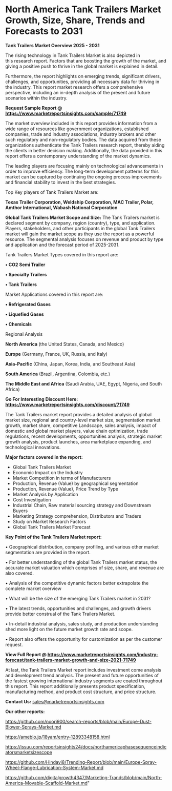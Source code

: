 # North America Tank Trailers Market Growth, Size, Share, Trends and Forecasts to 2031

<Strong> Tank Trailers Market Overview 2025 - 2031</strong>

The rising technology in Tank Trailers Market is also depicted in this research report. Factors that are boosting the growth of the market, and giving a positive push to thrive in the global market is explained in detail.

Furthermore, the report highlights on emerging trends, significant drivers, challenges, and opportunities, providing all necessary data for thriving in the industry. This report market research offers a comprehensive perspective, including an in-depth analysis of the present and future scenarios within the industry.

<strong>Request Sample Report @ <a href=https://www.marketreportsinsights.com/sample/71749>https://www.marketreportsinsights.com/sample/71749</a></strong>

The market overview included in this report provides information from a wide range of resources like government organizations, established companies, trade and industry associations, industry brokers and other such regulatory and non-regulatory bodies. The data acquired from these organizations authenticate the Tank Trailers research report, thereby aiding the clients in better decision making. Additionally, the data provided in this report offers a contemporary understanding of the market dynamics.

The leading players are focusing mainly on technological advancements in order to improve efficiency. The long-term development patterns for this market can be captured by continuing the ongoing process improvements and financial stability to invest in the best strategies.

Top Key players of Tank Trailers Market are:

<strong>Texas Trailer Corporation, Weldship Corporation, MAC Trailer, Polar, Amthor International, Wabash National Corporation</strong>

<strong><b>Global Tank Trailers Market Scope and Size:</b></strong>
The Tank Trailers market is declared segment by company, region (country), type, and application. Players, stakeholders, and other participants in the global Tank Trailers market will gain the market scope as they use the report as a powerful resource. The segmental analysis focuses on revenue and product by type and application and the forecast period of 2025-2031.

Tank Trailers Market Types covered in this report are:

<strong>• CO2 Semi Trailer

• Specialty Trailers

• Tank Trailers</strong>

Market Applications covered in this report are:

<strong>• Refrigerated Gases

• Liquefied Gases

• Chemicals</strong> 

Regional Analysis

<strong>North America</strong> (the United States, Canada, and Mexico)

<strong>Europe</strong> (Germany, France, UK, Russia, and Italy)

<strong>Asia-Pacific</strong> (China, Japan, Korea, India, and Southeast Asia)

<strong>South America</strong> (Brazil, Argentina, Colombia, etc.)

<strong>The Middle East and Africa</strong> (Saudi Arabia, UAE, Egypt, Nigeria, and South Africa)

<strong>Go For Interesting Discount Here: <a href=https://www.marketreportsinsights.com/discount/71749>https://www.marketreportsinsights.com/discount/71749</a></strong>

The Tank Trailers market report provides a detailed analysis of global market size, regional and country-level market size, segmentation market growth, market share, competitive Landscape, sales analysis, impact of domestic and global market players, value chain optimization, trade regulations, recent developments, opportunities analysis, strategic market growth analysis, product launches, area marketplace expanding, and technological innovations.

<strong><b>Major factors covered in the report:</b></strong>
<ul>
  <li>Global Tank Trailers Market </li>
  <li>Economic Impact on the Industry</li>
  <li>Market Competition in terms of Manufacturers</li>
  <li>Production, Revenue (Value) by geographical segmentation</li>
  <li>Production, Revenue (Value), Price Trend by Type</li>
  <li>Market Analysis by Application</li>
  <li>Cost Investigation</li>
  <li>Industrial Chain, Raw material sourcing strategy and Downstream Buyers</li>
  <li>Marketing Strategy comprehension, Distributors and Traders</li>
  <li>Study on Market Research Factors</li>
  <li>Global Tank Trailers Market Forecast</li>
</ul>

<strong><b>Key Point of the Tank Trailers Market report:</b></strong>

• Geographical distribution, company profiling, and various other market segmentation are provided in the report.

• For better understanding of the global Tank Trailers market status, the accurate market valuation which comprises of size, share, and revenue are also covered.

• Analysis of the competitive dynamic factors better extrapolate the complete market overview

• What will be the size of the emerging Tank Trailers market in 2031?

• The latest trends, opportunities and challenges, and growth drivers provide better construal of the Tank Trailers Market.

• In-detail industrial analysis, sales study, and production understanding shed more light on the future market growth rate and scope.

• Report also offers the opportunity for customization as per the customer request.

<strong><b>View Full Report @ <a href=https://www.marketreportsinsights.com/industry-forecast/tank-trailers-market-growth-and-size-2021-71749>https://www.marketreportsinsights.com/industry-forecast/tank-trailers-market-growth-and-size-2021-71749</a></b></strong>


At last, the Tank Trailers Market report includes investment come analysis and development trend analysis. The present and future opportunities of the fastest growing international industry segments are coated throughout this report. This report additionally presents product specification, manufacturing method, and product cost structure, and price structure.

<strong>Contact Us:</strong>
sales@marketreportsinsights.com

<strong>Our other reports:</strong>

<a href=https://github.com/noori900/search-reports/blob/main/Europe-Dust-Blower-Sprays-Market.md>https://github.com/noori900/search-reports/blob/main/Europe-Dust-Blower-Sprays-Market.md</a>

<a href=https://ameblo.jp/18yam/entry-12893348158.html>https://ameblo.jp/18yam/entry-12893348158.html</a>

<a href=https://issuu.com/reportsinsights24/docs/northamericaphasesequenceindicatorsmarketsizescope>https://issuu.com/reportsinsights24/docs/northamericaphasesequenceindicatorsmarketsizescope</a>

<a href=https://github.com/Hindavi8/Trending-Report/blob/main/Europe-Spray-Wheel-Flange-Lubrication-System-Market.md>https://github.com/Hindavi8/Trending-Report/blob/main/Europe-Spray-Wheel-Flange-Lubrication-System-Market.md</a>

<a href=https://github.com/digitalgrowth4347/Marketing-Trands/blob/main/North-America-Movable-Scaffold-Market.md>https://github.com/digitalgrowth4347/Marketing-Trands/blob/main/North-America-Movable-Scaffold-Market.md</a>"

